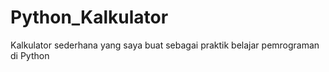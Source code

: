 # Python_Kalkulator
Kalkulator sederhana yang saya buat sebagai praktik belajar pemrograman di Python

